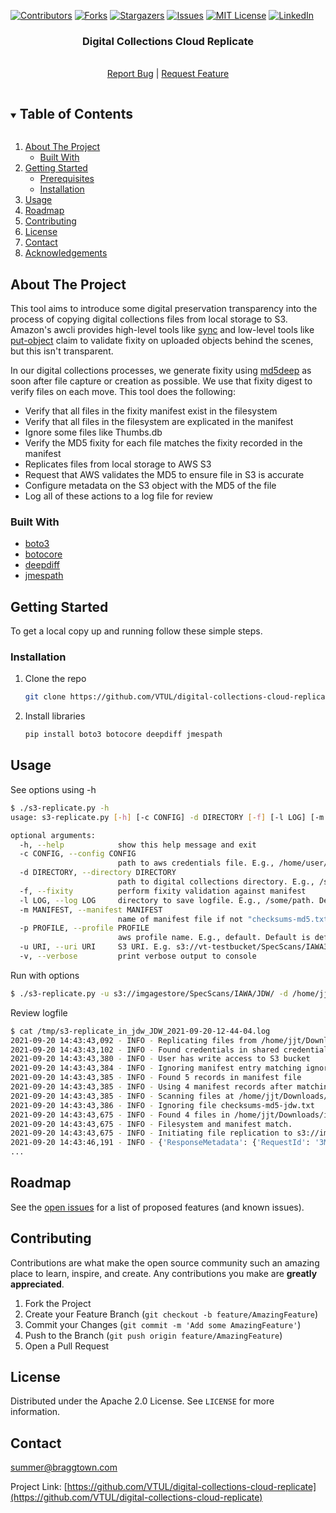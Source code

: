 
[![Contributors][contributors-shield]][contributors-url]
[![Forks][forks-shield]][forks-url]
[![Stargazers][stars-shield]][stars-url]
[![Issues][issues-shield]][issues-url]
[![MIT License][license-shield]][license-url]
[![LinkedIn][linkedin-shield]][linkedin-url]



  <h3 align="center">Digital Collections Cloud Replicate</h3>
  <p align="center">
    <br />
    <a href="https://github.com/VTUL/digital-collections-cloud-replicate/issues">Report Bug</a> |
    <a href="https://github.com/VTUL/digital-collections-cloud-replicate/issues">Request Feature</a>
  </p>



<!-- TABLE OF CONTENTS -->
<details open="open">
  <summary><h2 style="display: inline-block">Table of Contents</h2></summary>
  <ol>
    <li>
      <a href="#about-the-project">About The Project</a>
      <ul>
        <li><a href="#built-with">Built With</a></li>
      </ul>
    </li>
    <li>
      <a href="#getting-started">Getting Started</a>
      <ul>
        <li><a href="#prerequisites">Prerequisites</a></li>
        <li><a href="#installation">Installation</a></li>
      </ul>
    </li>
    <li><a href="#usage">Usage</a></li>
    <li><a href="#roadmap">Roadmap</a></li>
    <li><a href="#contributing">Contributing</a></li>
    <li><a href="#license">License</a></li>
    <li><a href="#contact">Contact</a></li>
    <li><a href="#acknowledgements">Acknowledgements</a></li>
  </ol>
</details>



<!-- ABOUT THE PROJECT -->
## About The Project

This tool aims to introduce some digital preservation transparency into the process of copying digital collections 
files from local storage to S3.  Amazon's awcli provides high-level tools like
[sync](https://awscli.amazonaws.com/v2/documentation/api/latest/reference/s3/sync.html) and low-level tools like 
[put-object](https://awscli.amazonaws.com/v2/documentation/api/latest/reference/s3api/put-object.html) claim to validate
fixity on uploaded objects behind the scenes, but this isn't transparent.  

In our digital collections processes, we generate fixity using 
[md5deep](http://md5deep.sourceforge.net/start-md5deep.html) as soon after file capture or creation as possible.  We 
use that fixity digest to verify files on each move.  This tool does the following:
<ul>
<li>Verify that all files in the fixity manifest exist in the filesystem</li>
<li>Verify that all files in the filesystem are explicated in the manifest</li>
<li>Ignore some files like Thumbs.db</li>
<li>Verify the MD5 fixity for each file matches the fixity recorded in the manifest</li>
<li>Replicates files from local storage to AWS S3</li>
<li>Request that AWS validates the MD5 to ensure file in S3 is accurate</li>
<li>Configure metadata on the S3 object with the MD5 of the file</li>
<li>Log all of these actions to a log file for review</li>
</ul>



### Built With

* [boto3](https://pypi.org/project/boto3/)
* [botocore](https://pypi.org/project/botocore/)
* [deepdiff](https://pypi.org/project/deepdiff/)
* [jmespath](https://pypi.org/project/jmespath/)

<!-- GETTING STARTED -->
## Getting Started

To get a local copy up and running follow these simple steps.

### Installation

1. Clone the repo
   ```sh
   git clone https://github.com/VTUL/digital-collections-cloud-replicate.git
   ```
2. Install libraries
   ```sh
   pip install boto3 botocore deepdiff jmespath   
   ```


<!-- USAGE EXAMPLES -->
## Usage

See options using -h
```sh
$ ./s3-replicate.py -h
usage: s3-replicate.py [-h] [-c CONFIG] -d DIRECTORY [-f] [-l LOG] [-m MANIFEST] [-p PROFILE] -u URI [-v]

optional arguments:
  -h, --help            show this help message and exit
  -c CONFIG, --config CONFIG
                        path to aws credentials file. E.g., /home/user/.aws/credentials. Default is ~/.aws/credentials
  -d DIRECTORY, --directory DIRECTORY
                        path to digital collections directory. E.g., /some/path
  -f, --fixity          perform fixity validation against manifest
  -l LOG, --log LOG     directory to save logfile. E.g., /some/path. Default is POSIX temp directory
  -m MANIFEST, --manifest MANIFEST
                        name of manifest file if not "checksums-md5.txt"
  -p PROFILE, --profile PROFILE
                        aws profile name. E.g., default. Default is default.
  -u URI, --uri URI     S3 URI. E.g. s3://vt-testbucket/SpecScans/IAWA3/JDW/
  -v, --verbose         print verbose output to console
```
Run with options
```sh 
$ ./s3-replicate.py -u s3://imgagestore/SpecScans/IAWA/JDW/ -d /home/jjt/Downloads/ingest_test/in_jdw/ -m checksums-md5-jdw.txt -f -v
```
Review logfile
```sh 
$ cat /tmp/s3-replicate_in_jdw_JDW_2021-09-20-12-44-04.log
2021-09-20 14:43:43,092 - INFO - Replicating files from /home/jjt/Downloads/ingest_test/in_jdw to s3://imagestore/SpecScans/IAWA/JDW/
2021-09-20 14:43:43,102 - INFO - Found credentials in shared credentials file: ~/.aws/credentials
2021-09-20 14:43:43,380 - INFO - User has write access to S3 bucket
2021-09-20 14:43:43,384 - INFO - Ignoring manifest entry matching ignore list: ./jdwst001001/Thumbs.db
2021-09-20 14:43:43,385 - INFO - Found 5 records in manifest file
2021-09-20 14:43:43,385 - INFO - Using 4 manifest records after matching ignored files
2021-09-20 14:43:43,385 - INFO - Scanning files at /home/jjt/Downloads/ingest_test/in_jdw.  Generating fixity will take time
2021-09-20 14:43:43,386 - INFO - Ignoring file checksums-md5-jdw.txt
2021-09-20 14:43:43,675 - INFO - Found 4 files in /home/jjt/Downloads/ingest_test/in_jdw after ignoring 1 files
2021-09-20 14:43:43,675 - INFO - Filesystem and manifest match.
2021-09-20 14:43:43,675 - INFO - Initiating file replication to s3://imgagestore/SpecScans/IAWA/JDW/
2021-09-20 14:43:46,191 - INFO - {'ResponseMetadata': {'RequestId': '3M752071KR8DS1YW', 'HostId': 'ueyoxW3Wkdff6SJan2S1zv6Mkm1wbMQb/lfy9hq97m4AlGRQFFe4DMDFUuqSdrqR+6dvl03QgNk=', 'HTTPStatusCode': 200, 'HTTPHeaders': {'x-amz-id-2': 'ueyoxW3Wkdfe6SJan2S1zv6Mkm1wbMQb/lfy9hq97m4AlGRQFFe4DMDFUuqSdjqR+6xvl03QgNk=', 'x-amz-request-id': '3M752971KK8DS1YW', 'date': 'Mon, 20 Sep 2021 18:43:44 GMT', 'etag': '"7034b2e690d2e04bc50a6ce8a8be392e"', 'server': 'AmazonS3', 'content-length': '0'}, 'RetryAttempts': 0}, 'ETag': '"7034b2e690d2e04bc50a6ce8a8be392e"'}
...
```
<!-- ROADMAP -->
## Roadmap

See the [open issues](https://github.com/VTUL/digital-collections-cloud-replicate/issues) for a list of proposed features (and known issues).



<!-- CONTRIBUTING -->
## Contributing

Contributions are what make the open source community such an amazing place to learn, inspire, and create. Any contributions you make are **greatly appreciated**.

1. Fork the Project
2. Create your Feature Branch (`git checkout -b feature/AmazingFeature`)
3. Commit your Changes (`git commit -m 'Add some AmazingFeature'`)
4. Push to the Branch (`git push origin feature/AmazingFeature`)
5. Open a Pull Request



<!-- LICENSE -->
## License

Distributed under the Apache 2.0 License. See `LICENSE` for more information.



<!-- CONTACT -->
## Contact
[summer@braggtown.com](mailto:summer@braggtown.com?subject=[GitHub]%20Sdigital-collections-cloud-replicate)




Project Link: [https://github.com/VTUL/digital-collections-cloud-replicate](https://github.com/VTUL/digital-collections-cloud-replicate)



<!-- MARKDOWN LINKS & IMAGES -->
<!-- https://www.markdownguide.org/basic-syntax/#reference-style-links -->
[contributors-shield]: https://img.shields.io/github/contributors/jimtuttle/repo.svg?style=for-the-badge
[contributors-url]: https://github.com/VTUL/digital-collections-cloud-replicate/graphs/contributors
[forks-shield]: https://img.shields.io/github/forks/jimtuttle/repo.svg?style=for-the-badge
[forks-url]: https://github.com/VTUL/digital-collections-cloud-replicate/network/members
[stars-shield]: https://img.shields.io/github/stars/jimtuttle/repo.svg?style=for-the-badge
[stars-url]: https://github.com/VTUL/digital-collections-cloud-replicate/stargazers
[issues-shield]: https://img.shields.io/github/issues/jimtuttle/repo.svg?style=for-the-badge
[issues-url]: https://github.com/VTUL/digital-collections-cloud-replicate/issues
[license-shield]: https://img.shields.io/github/license/jimtuttle/repo.svg?style=for-the-badge
[license-url]: https://github.com/VTUL/digital-collections-cloud-replicate/blob/master/LICENSE.txt
[linkedin-shield]: https://img.shields.io/badge/-LinkedIn-black.svg?style=for-the-badge&logo=linkedin&colorB=555
[linkedin-url]: https://linkedin.com/in/jjtuttle
